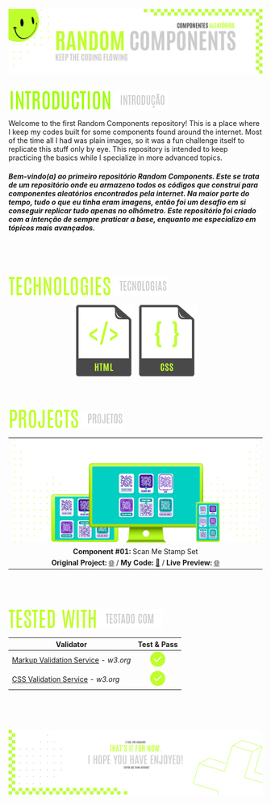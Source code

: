 
![A pretty README header](./assets/Readme-Header.png)
<br />
<br />

![Introduction](https://github.com/malunaridev/MalunariDev/blob/master/assets/Readme-Introduction.png?raw=true) ![Introdução](https://github.com/malunaridev/MalunariDev/blob/master/assets/Readme-Introducao.png?raw=true)

Welcome to the first Random Components repository! This is a place where I keep my codes built for some components found around the internet. Most of the time all I had was plain images, so it was a fun challenge itself to replicate this stuff only by eye. This repository is intended to keep practicing the basics while I specialize in more advanced topics. 

##### Bem-vindo(a) ao primeiro repositório Random Components. Este se trata de um repositório onde eu armazeno todos os códigos que construí para componentes aleatórios encontrados pela internet. Na maior parte do tempo, tudo o que eu tinha eram imagens, então foi um desafio em si conseguir replicar tudo apenas no olhômetro. Este repositório foi criado com a intenção de sempre praticar a base, enquanto me especializo em tópicos mais avançados.

<br />
<br />
<br />

![Technologies used](https://github.com/malunaridev/MalunariDev/blob/master/assets/Readme-Technologies.png?raw=true) ![Tecnologias utilizadas](https://github.com/malunaridev/MalunariDev/blob/master/assets/Readme-Tecnologias.png?raw=true)

<p align="center">
  <img src="https://github.com/malunaridev/MalunariDev/blob/master/assets/Tech-HTML.png?raw=true">
  <img src="https://github.com/malunaridev/MalunariDev/blob/master/assets/Tech-CSS.png?raw=true">
</p>

<br />
<br />

![Projects](https://github.com/malunaridev/MalunariDev/blob/master/assets/Readme-Projects.png?raw=true) ![Projetos](https://github.com/malunaridev/MalunariDev/blob/master/assets/Readme-Projetos.png?raw=true)


|                                                          |
| :------------------------------------------------------: |
| ![Component #1](./assets/Mockup-01.png) |
|             **Component #01:** Scan Me Stamp Set             |
| **Original Project:** [🌐](https://github.com/malunaridev/Random-Components-01/blob/master/assets/Example-01.jpg) / **My Code:** [📄](https://github.com/malunaridev/Random-Components-01/tree/master/01-scan-me-stamp-set) / **Live Preview:** [🌐](https://rc-1-scan-me-stamp-set.vercel.app/)

<br />
<br />
<br />




![Tested with](https://github.com/malunaridev/MalunariDev/blob/master/assets/Readme-Tested-with.png?raw=true) ![Testado com](https://github.com/malunaridev/MalunariDev/blob/master/assets/Readme-Testado-com.png?raw=true)

| Validator                                                                        |                     Test & Pass                     |
| -------------------------------------------------------------------------------- | :--------------------------------------------: |
| [Markup Validation Service](https://validator.w3.org/) - <em>w3.org</em>         | ![Done](https://github.com/malunaridev/MalunariDev/blob/master/assets/Readme-Done.png?raw=true) |
| [CSS Validation Service](https://jigsaw.w3.org/css-validator/) - <em>w3.org</em> | ![Done](https://github.com/malunaridev/MalunariDev/blob/master/assets/Readme-Done.png?raw=true) |

<br />
<br />
<br />

![A pretty README footer](https://github.com/malunaridev/MalunariDev/blob/master/assets/Readme-Footer.png?raw=true)

